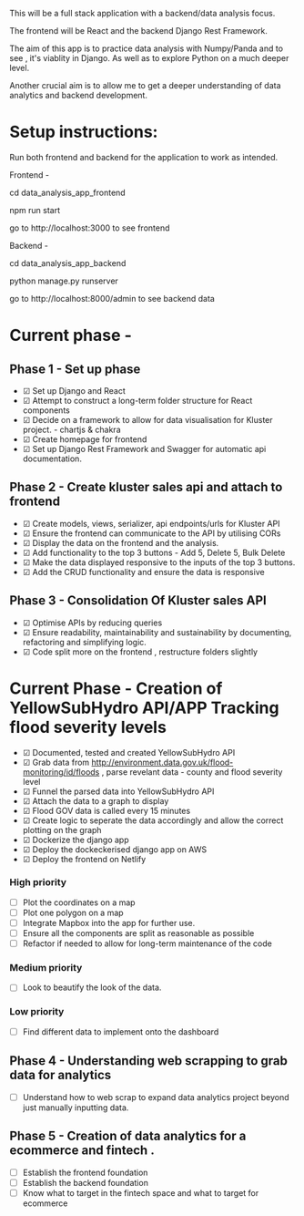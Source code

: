 This will be a full stack application with a backend/data analysis focus.

The frontend will be React and the backend Django Rest Framework.

The aim of this app is to practice data analysis with Numpy/Panda and to see ,
it's viablity in Django. As well as to explore Python on a much deeper level.

Another crucial aim is to allow me to get a deeper understanding of data analytics and backend development.

# Setup instructions:

Run both frontend and backend for the application to work as intended.

Frontend -

cd data_analysis_app_frontend

npm run start

go to http://localhost:3000 to see frontend

Backend -

cd data_analysis_app_backend

python manage.py runserver

go to http://localhost:8000/admin to see backend data

# Current phase -

## Phase 1 - Set up phase

- &#9745; Set up Django and React
- &#9745; Attempt to construct a long-term folder structure for React components
- &#9745; Decide on a framework to allow for data visualisation for Kluster project. - chartjs & chakra
- &#9745; Create homepage for frontend
- &#9745; Set up Django Rest Framework and Swagger for automatic api documentation.

## Phase 2 - Create kluster sales api and attach to frontend

- &#9745; Create models, views, serializer, api endpoints/urls for Kluster API
- &#9745; Ensure the frontend can communicate to the API by utilising CORs
- &#9745; Display the data on the frontend and the analysis.
- &#9745; Add functionality to the top 3 buttons - Add 5, Delete 5, Bulk Delete
- &#9745; Make the data displayed responsive to the inputs of the top 3 buttons.
- &#9745; Add the CRUD functionality and ensure the data is responsive

## Phase 3 - Consolidation Of Kluster sales API

- &#9745; Optimise APIs by reducing queries
- &#9745; Ensure readability, maintainability and sustainability by documenting, refactoring and simplifying logic.
- &#9745; Code split more on the frontend , restructure folders slightly

# Current Phase - Creation of YellowSubHydro API/APP Tracking flood severity levels

- &#9745; Documented, tested and created YellowSubHydro API
- &#9745; Grab data from http://environment.data.gov.uk/flood-monitoring/id/floods ,
  parse revelant data - county and flood severity level
- &#9745; Funnel the parsed data into YellowSubHydro API
- &#9745; Attach the data to a graph to display
- &#9745; Flood GOV data is called every 15 minutes
- &#9745; Create logic to seperate the data accordingly and allow the correct plotting on the graph
- &#9745; Dockerize the django app
- &#9745; Deploy the dockeckerised django app on AWS
- &#9745; Deploy the frontend on Netlify

### High priority

- &#9744; Plot the coordinates on a map
- &#9744; Plot one polygon on a map
- &#9744; Integrate Mapbox into the app for further use.
- &#9744; Ensure all the components are split as reasonable as possible
- &#9744; Refactor if needed to allow for long-term maintenance of the code

### Medium priority

- &#9744; Look to beautify the look of the data.

### Low priority

- &#9744; Find different data to implement onto the dashboard

## Phase 4 - Understanding web scrapping to grab data for analytics

- &#9744; Understand how to web scrap to expand data analytics project beyond just manually inputting data.

## Phase 5 - Creation of data analytics for a ecommerce and fintech .

- &#9744; Establish the frontend foundation
- &#9744; Establish the backend foundation
- &#9744; Know what to target in the fintech space and what to target for ecommerce
